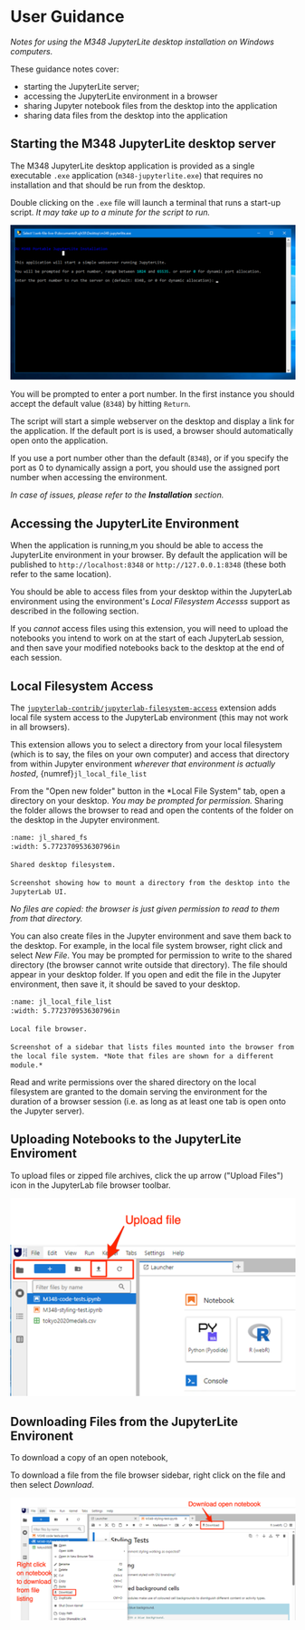# User Guidance

*Notes for using the M348 JupyterLite desktop installation on Windows computers.*

These guidance notes cover:

- starting the JupyterLite server;
- accessing the JupyterLite environment in a browser
- sharing Jupyter notebook files from the desktop into the application
- sharing data files from the desktop into the application

## Starting the M348 JupyterLite desktop server


The M348 JupyterLite desktop application is provided as a single executable `.exe` application (`m348-jupyterlite.exe`) that requires no installation and that should be run from the desktop.

Double clicking on the `.exe` file will launch a terminal that runs a start-up script. *It may take up to a minute for the script to run.*

![Windows terminal screen showing port number prompt request, with defaul 8348](images/exe_initial_prompt.png)

You will be prompted to enter a port number. In the first instance you should accept the default value (`8348`) by hitting `Return`.

The script will start a simple webserver on the desktop and display a link for the application. If the default port is is used, a browser should automatically open onto the application.

If you use a port number other than the default (`8348`), or if you specify the port as 0 to dynamically assign a port, you should use the assigned port number when accessing the environment.

*In case of issues, please refer to the __Installation__ section.*

## Accessing the JupyterLite Environment

When the application is running,m you should be able to access the JupyterLite environment in your browser. By default the application will be published to `http://localhost:8348` or `http://127.0.0.1:8348` (these both refer to the same location).

You should be able to access files from your desktop within the JupyterLab environment using the environment's *Local Filesystem Accesss* support as described in the following section.

If you *cannot* access files using this extension, you will need to upload the notebooks you intend to work on at the start of each JupyterLab session, and then save your modified notebooks back to the desktop at the end of each session.

## Local Filesystem Access

The [`jupyterlab-contrib/jupyterlab-filesystem-access`](https://github.com/jupyterlab-contrib/jupyterlab-filesystem-access) extension adds local file system access to the JupyterLab environment (this may not work in all browsers).

This extension allows you to select a directory from your local filesystem (which is to say, the files on your own computer) and access that directory from within Jupyter environment *wherever that environment is actually hosted*, {numref}`jl_local_file_list`

From the "Open new folder" button in the *Local File System" tab, open a directory on your desktop. *You may be prompted for permission.* Sharing the folder allows the browser to read and open the contents of the folder on the desktop in the Jupyter environment.

```{figure} images/jl_shared_fs.png
:name: jl_shared_fs
:width: 5.772370953630796in

Shared desktop filesystem.

Screenshot showing how to mount a directory from the desktop into the JupyterLab UI.

```

*No files are copied: the browser is just given permission to read to them from that directory.*

You can also create files in the Jupyter environment and save them back to the desktop. For example, in the local file system browser, right click and select *New File*. You may be prompted for permission to write to the shared directory (the browser cannot write outside that directory). The file should appear in your desktop folder. If you open and edit the file in the Jupyter environment, then save it, it should be saved to your desktop.

```{figure} images/jl_local_file_list.png
:name: jl_local_file_list
:width: 5.772370953630796in

Local file browser.

Screenshot of a sidebar that lists files mounted into the browser from the local file system. *Note that files are shown for a different module.*

```

Read and write permissions over the shared directory on the local filesystem are granted to the domain serving the environment for the duration of a browser session (i.e. as long as at least one tab is open onto the Jupyter server).

## Uploading Notebooks to the JupyterLite Enviroment

To upload files or zipped file archives, click the up arrow ("Upload Files") icon in the JupyterLab file browser toolbar.

![JupyterLab file browser, file upload button (up arrow icon)](images/js_file_upload.png)

## Downloading Files from the JupyterLite Environent

To download a copy of an open notebook, 

To download a file from the file browser sidebar, right click on the file and then select *Download*.

![Screenshot of JupyterLab showing Download burron on open notebook, and right click on notebook in file browsler then select Download menu option.](images/jl_download_notebook.png)
